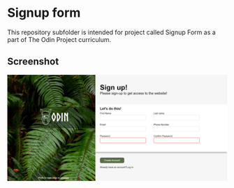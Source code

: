 
# Signup form

This repository subfolder is intended for project called Signup Form as a part of The Odin Project curriculum.

## Screenshot

![Screenshot](snippet.PNG)